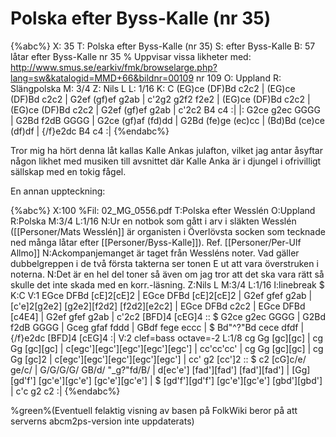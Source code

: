 # Polska efter Byss-Kalle (nr 35)

{%abc%}
X: 35
T: Polska efter Byss-Kalle (nr 35)
S: efter Byss-Kalle
B: 57 låtar efter Byss-Kalle nr 35
% Uppvisar vissa likheter med: http://www.smus.se/earkiv/fmk/browselarge.php?lang=sw&katalogid=MMD+66&bildnr=00109 nr 109
O: Uppland
R: Slängpolska
M: 3/4
Z: Nils L
L: 1/16
K: C
(EG)ce (DF)Bd c2c2 | (EG)ce (DF)Bd c2c2 | G2ef (gf)ef g2ab | c'2g2 g2f2 f2e2 |
(EG)ce (DF)Bd c2c2 | (EG)ce (DF)Bd c2c2 | G2ef (gf)ef g2ab | c'2c2 B4 c4 :|
|: G2ce g2ec  GGGG | G2Bd f2dB GGGG | G2ce (gf)af (fd)dd | 
  G2Bd (fe)ge (ec)cc | (Bd)Bd (ce)ce (df)df | {/f}e2dc B4 c4 :|
{%endabc%}

Tror mig ha hört denna låt kallas Kalle Ankas julafton, vilket jag antar åsyftar någon likhet med musiken till avsnittet där Kalle Anka är i djungel i ofrivilligt sällskap med en tokig fågel.

En annan uppteckning:

{%abc%}
X:100
%Fil: 02_MG_0556.pdf
T:Polska efter Wesslén
O:Uppland
R:Polska
M:3/4
L:1/16
N:Ur en notbok som gått i arv i släkten Wesslén ([[Personer/Mats Wesslén]] är organisten i Överlövsta socken som tecknade ned många låtar efter [[Personer/Byss-Kalle]]). Ref. [[Personer/Per-Ulf Allmo]]
N:Ackompanjemanget är taget från Wessléns noter. Vad gäller dubbelgreppen i de två första takterna ser tonen E ut att vara överstruken i noterna.
N:Det är en hel del toner så även om jag tror att det ska vara rätt så skulle det inte skada med en korr.-läsning.
Z:Nils L
M:3/4
L:1/16
I:linebreak $
K:C
V:1
EGce DFBd [cE]2[cE]2 | EGce DFBd [cE]2[cE]2 | G2ef gfef g2ab | [c'e]2[g2e2] [g2e2][f2d2] [f2d2][e2c2] |
EGce DFBd c2c2 | EGce DFBd [c4E4] | G2ef gfef g2ab | c'2c2 [BFD]4 [cEG]4 :: $
G2ce g2ec GGGG | G2Bd f2dB GGGG | Gceg gfaf fddd | GBdf fege eccc | $
Bd"^?"Bd cece dfdf | {/f}e2dc [BFD]4 [cEG]4 :|
V:2 clef=bass octave=-2
L:1/8
cg Gg [gc][gc] | cg Gg [gc][gc] | c[egc'][egc'][egc'][egc'][egc'] | cc'cc'cc' |
cg Gg [gc][gc] | cg Gg [gc]2    | c[egc'][egc'][egc'][egc'][egc'] | cc' g2 [cc']2 :: $
c2 [cG]c/e/ ge/c/ | G/G/G/G/ GB/d/ "_g?"fd/B/ | d[ec'e'] [fad'][fad'] [fad'][fad'] | [Gg][gd'f'] [gc'e'][gc'e'] [gc'e'][gc'e'] | $
[gd'f'][gd'f'] [gc'e'][gc'e'] [gbd'][gbd'] | c'c g2 c2 :|
{%endabc%}

%green%(Eventuell felaktig visning av basen på FolkWiki beror på att serverns abcm2ps-version inte uppdaterats)
